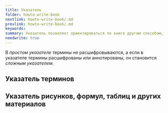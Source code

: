```yaml
---
title: Указатель
folder: howto-write-book
nextlink: howto-write-book/.md
prevlink: howto-write-book/.md
keywords:
summary: Указатель позволяет ориентироваться по книге другим способом, нежели оглавление.  Это список терминов с указаниями страниц, чем-то схожий с ключевыми словами.
needwrite: true
---
```


В *простом указателе* термины не расшифровываются, а если в указателе
термины расшифрованы или аннотированы, он становится *сложным
указателем*.

## Указатель терминов

## Указатель рисунков, формул, таблиц и других материалов
